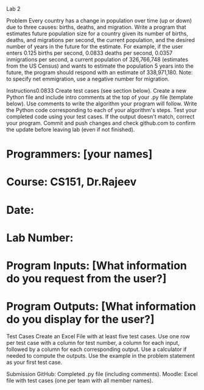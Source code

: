 Lab 2


Problem
Every country has a change in population over time (up or down) due to three causes: births, deaths, and migration. Write a program that estimates future population size for a country given its number of births, deaths, and migrations per second, the current population, and the desired number of years in the future for the estimate. For example, if the user enters 0.125 births per second, 0.0833 deaths per second, 0.0357 inmigrations per second, a current population of 326,766,748 (estimates from the US Census) and wants to estimate the population 5 years into the future, the program should respond with an estimate of 338,971,180. Note: to specify net emmigration, use a negative number for migration.

Instructions0.0833
Create test cases (see section below).
Create a new Python file and include intro comments at the top of your .py file (template below).
Use comments to write the algorithm your program will follow.
Write the Python code corresponding to each of your algorithm's steps.
Test your completed code using your test cases. If the output doesn't match, correct your program.
Commit and push changes and check github.com to confirm the update before leaving lab (even if not finished).
# Programmers: [your names]
# Course: CS151, Dr.Rajeev  
# Date:
# Lab Number:
# Program Inputs: [What information do you request from the user?]
# Program Outputs: [What information do you display for the user?]
Test Cases
Create an Excel File with at least five test cases. Use one row per test case with a column for test number, a column for each input, followed by a column for each corresponding output. Use a calculator if needed to compute the outputs. Use the example in the problem statement as your first test case.

Submission
GitHub: Completed .py file (including comments).
Moodle: Excel file with test cases (one per team with all member names).
